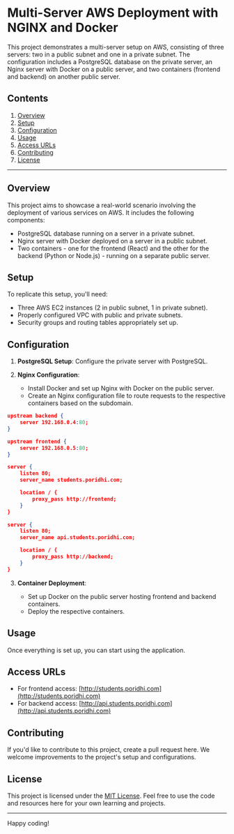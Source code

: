 # Multi-Server AWS Deployment with NGINX and Docker

This project demonstrates a multi-server setup on AWS, consisting of three servers: two in a public subnet and one in a private subnet. The configuration includes a PostgreSQL database on the private server, an Nginx server with Docker on a public server, and two containers (frontend and backend) on another public server.

## Contents

1. [Overview](#overview)
2. [Setup](#setup)
3. [Configuration](#configuration)
4. [Usage](#usage)
5. [Access URLs](#access-urls)
6. [Contributing](#contributing)
7. [License](#license)

---

## Overview

This project aims to showcase a real-world scenario involving the deployment of various services on AWS. It includes the following components:

- PostgreSQL database running on a server in a private subnet.
- Nginx server with Docker deployed on a server in a public subnet.
- Two containers - one for the frontend (React) and the other for the backend (Python or Node.js) - running on a separate public server.

## Setup

To replicate this setup, you'll need:

- Three AWS EC2 instances (2 in public subnet, 1 in private subnet).
- Properly configured VPC with public and private subnets.
- Security groups and routing tables appropriately set up.

## Configuration

1. **PostgreSQL Setup**: Configure the private server with PostgreSQL.
2. **Nginx Configuration**:

   - Install Docker and set up Nginx with Docker on the public server.
   - Create an Nginx configuration file to route requests to the respective containers based on the subdomain.

```json
upstream backend {
    server 192.168.0.4:80;
}

upstream frontend {
    server 192.168.0.5:80;
}

server {
    listen 80;
    server_name students.poridhi.com;

    location / {
        proxy_pass http://frontend;
    }
}

server {
    listen 80;
    server_name api.students.poridhi.com;

    location / {
        proxy_pass http://backend;
    }
}
```

3. **Container Deployment**:

   - Set up Docker on the public server hosting frontend and backend containers.
   - Deploy the respective containers.

## Usage

Once everything is set up, you can start using the application.

## Access URLs

- For frontend access: [http://students.poridhi.com](http://students.poridhi.com)
- For backend access: [http://api.students.poridhi.com](http://api.students.poridhi.com)

## Contributing

If you'd like to contribute to this project, create a pull request here. We welcome improvements to the project's setup and configurations.

## License

This project is licensed under the [MIT License](LICENSE). Feel free to use the code and resources here for your own learning and projects.

---

Happy coding!
